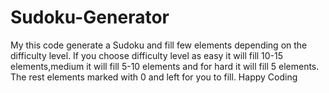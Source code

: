 # Sudoku-Generator
My this code generate a Sudoku and fill few elements depending on the difficulty level.
If you choose difficulty level as easy it will fill 10-15 elements,medium it will fill 5-10 elements and for hard it will fill 5 elements.
The rest elements marked with 0 and left for you to fill.
Happy Coding
